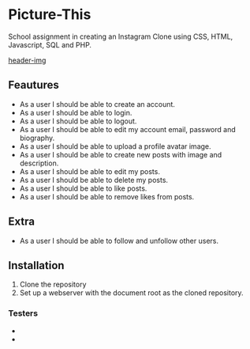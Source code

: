 # Picture-This
School assignment in creating an Instagram Clone using CSS, HTML, Javascript, SQL and PHP.

[header-img](https://media.giphy.com/media/3oz8xSfBvRqfbU9n0c/source.gif) 

## Feautures 
* As a user I should be able to create an account.
* As a user I should be able to login.
* As a user I should be able to logout.
* As a user I should be able to edit my account email, password and biography.
* As a user I should be able to upload a profile avatar image.
* As a user I should be able to create new posts with image and description.
* As a user I should be able to edit my posts.
* As a user I should be able to delete my posts.
* As a user I should be able to like posts.
* As a user I should be able to remove likes from posts.

## Extra 
* As a user I should be able to follow and unfollow other users.


## Installation
1. Clone the repository 
2. Set up a webserver with the document root as the cloned repository.

### Testers 
* 
*
